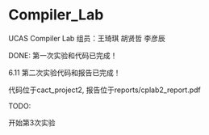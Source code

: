 # Compiler_Lab
UCAS Compiler Lab
组员：王琦琪 胡贤哲 李彦辰

DONE:
第一次实验和代码已完成！

6.11
第二次实验代码和报告已完成！

代码位于cact_project2, 报告位于reports/cplab2_report.pdf

TODO:

开始第3次实验
